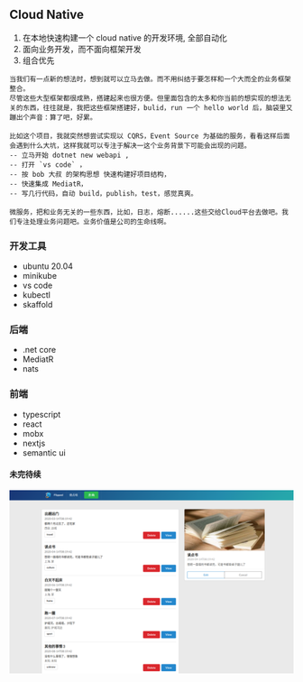 ## Cloud Native 
1. 在本地快速构建一个 cloud native 的开发环境, 全部自动化
2. 面向业务开发，而不面向框架开发
3. 组合优先

```
当我们有一点新的想法时，想到就可以立马去做。而不用纠结于要怎样和一个大而全的业务框架整合。
尽管这些大型框架都很成熟，搭建起来也很方便。但里面包含的太多和你当前的想实现的想法无关的东西，往往就是，我把这些框架搭建好，bulid，run 一个 hello world 后，脑袋里又蹦出个声音：算了吧，好累。

比如这个项目，我就突然想尝试实现以 CQRS，Event Source 为基础的服务，看看这样后面会遇到什么大坑，这样我就可以专注于解决一这个业务背景下可能会出现的问题。
-- 立马开始 dotnet new webapi , 
-- 打开 `vs code` ，
-- 按 bob 大叔 的架构思想 快速构建好项目结构，
-- 快速集成 MediatR， 
-- 写几行代码，自动 build，publish，test，感觉真爽。

微服务，把和业务无关的一些东西，比如，日志，熔断......这些交给Cloud平台去做吧。我们专注处理业务问题吧。业务价值是公司的生命线啊。
```

### 开发工具
- ubuntu 20.04
- minikube
- vs code 
- kubectl
- skaffold

### 后端
- .net core
- MediatR
- nats   

### 前端
- typescript
- react
- mobx
- nextjs
- semantic ui


#### 未完待续
![avatar](./going-on.png)





